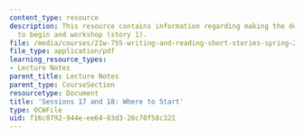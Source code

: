 ```yaml
---
content_type: resource
description: This resource contains information regarding making the decision where
  to begin and workshop (story 1).
file: /media/courses/21w-755-writing-and-reading-short-stories-spring-2012/f16c0792944eee6483d328c70f58c321_MIT21W_755S12_ses1718.pdf
file_type: application/pdf
learning_resource_types:
- Lecture Notes
parent_title: Lecture Notes
parent_type: CourseSection
resourcetype: Document
title: 'Sessions 17 and 18: Where to Start'
type: OCWFile
uid: f16c0792-944e-ee64-83d3-28c70f58c321
---
```

